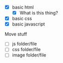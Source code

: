 
- [x] basic html
  - [x] What is this thing?
- [x] basic css
- [x] basic javascript

Move stuff

- [ ] js folder/file
- [ ] css folder/file
- [ ] image folder/file 
